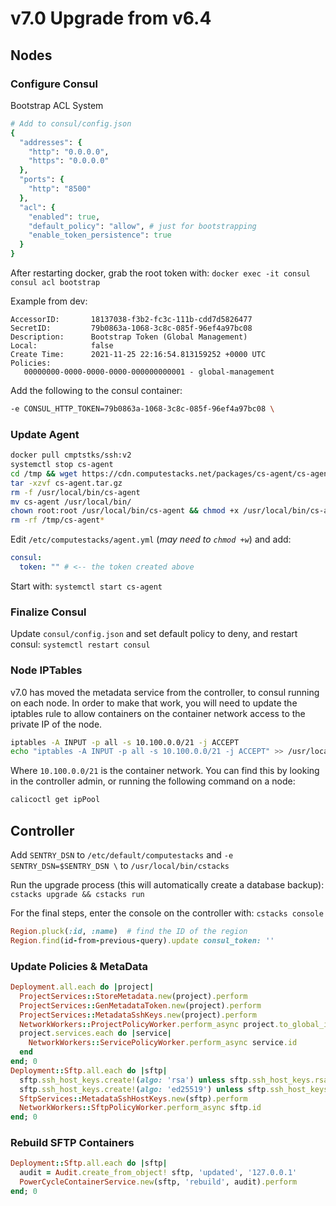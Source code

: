 # v7.0 Upgrade from v6.4

## Nodes

### Configure Consul

Bootstrap ACL System

```ruby
# Add to consul/config.json
{
  "addresses": {
    "http": "0.0.0.0",
    "https": "0.0.0.0"
  },
  "ports": {
    "http": "8500"
  },
  "acl": {
    "enabled": true,
    "default_policy": "allow", # just for bootstrapping
    "enable_token_persistence": true
  }
}
```

After restarting docker, grab the root token with: `docker exec -it consul consul acl bootstrap`

Example from dev:

```
AccessorID:       18137038-f3b2-fc3c-111b-cdd7d5826477
SecretID:         79b0863a-1068-3c8c-085f-96ef4a97bc08
Description:      Bootstrap Token (Global Management)
Local:            false
Create Time:      2021-11-25 22:16:54.813159252 +0000 UTC
Policies:
   00000000-0000-0000-0000-000000000001 - global-management
```

Add the following to the consul container:

```bash
-e CONSUL_HTTP_TOKEN=79b0863a-1068-3c8c-085f-96ef4a97bc08 \
```

### Update Agent

```bash
docker pull cmptstks/ssh:v2
systemctl stop cs-agent
cd /tmp && wget https://cdn.computestacks.net/packages/cs-agent/cs-agent.tar.gz
tar -xzvf cs-agent.tar.gz
rm -f /usr/local/bin/cs-agent
mv cs-agent /usr/local/bin/
chown root:root /usr/local/bin/cs-agent && chmod +x /usr/local/bin/cs-agent
rm -rf /tmp/cs-agent*
```

Edit `/etc/computestacks/agent.yml` (_may need to `chmod +w`_) and add:

```yaml
consul:
  token: "" # <-- the token created above
```

Start with: `systemctl start cs-agent`

### Finalize Consul

Update `consul/config.json` and set default policy to deny, and restart consul: `systemctl restart consul`

### Node IPTables

v7.0 has moved the metadata service from the controller, to consul running on each node. In order to make that work, you will need to update the iptables rule to allow containers on the container network access to the private IP of the node.

```bash
iptables -A INPUT -p all -s 10.100.0.0/21 -j ACCEPT
echo "iptables -A INPUT -p all -s 10.100.0.0/21 -j ACCEPT" >> /usr/local/bin/cs-recover_iptables
```

Where `10.100.0.0/21` is the container network. You can find this by looking in the controller admin, or running the following command on a node:

```bash
calicoctl get ipPool
```

## Controller

Add `SENTRY_DSN` to `/etc/default/computestacks` and `-e SENTRY_DSN=$SENTRY_DSN \` to `/usr/local/bin/cstacks`

Run the upgrade process (this will automatically create a database backup): `cstacks upgrade && cstacks run`

For the final steps, enter the console on the controller with: `cstacks console`

```ruby
Region.pluck(:id, :name)  # find the ID of the region
Region.find(id-from-previous-query).update consul_token: ''
```

### Update Policies & MetaData

```ruby
Deployment.all.each do |project|
  ProjectServices::StoreMetadata.new(project).perform
  ProjectServices::GenMetadataToken.new(project).perform
  ProjectServices::MetadataSshKeys.new(project).perform
  NetworkWorkers::ProjectPolicyWorker.perform_async project.to_global_id.uri
  project.services.each do |service|
    NetworkWorkers::ServicePolicyWorker.perform_async service.id
  end
end; 0
Deployment::Sftp.all.each do |sftp|
  sftp.ssh_host_keys.create!(algo: 'rsa') unless sftp.ssh_host_keys.rsa.exists?
  sftp.ssh_host_keys.create!(algo: 'ed25519') unless sftp.ssh_host_keys.ed25519.exists?
  SftpServices::MetadataSshHostKeys.new(sftp).perform
  NetworkWorkers::SftpPolicyWorker.perform_async sftp.id
end; 0
```

### Rebuild SFTP Containers

```ruby
Deployment::Sftp.all.each do |sftp|
  audit = Audit.create_from_object! sftp, 'updated', '127.0.0.1'
  PowerCycleContainerService.new(sftp, 'rebuild', audit).perform
end; 0
```
